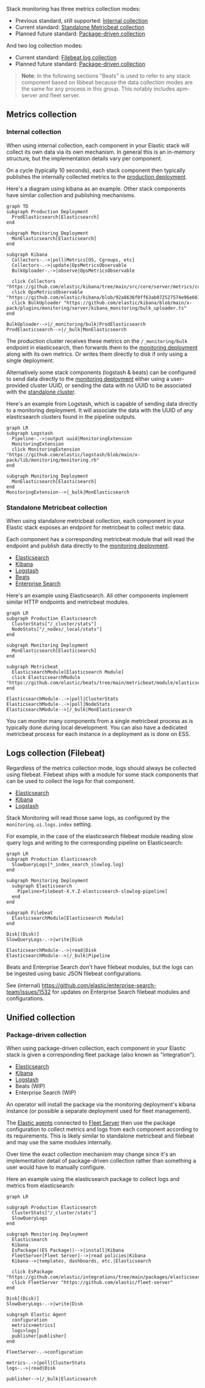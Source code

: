 Stack monitoring has three metrics collection modes:

- Previous standard, still supported: [Internal collection](#internal-collection)
- Current standard: [Standalone Metricbeat collection](#standalone-metricbeat-collection)
- Planned future standard: [Package-driven collection](#package-driven-collection)

And two log collection modes:

- Current standard: [Filebeat log collection](#logs-collection-filebeat)
- Planned future standard: [Package-driven collection](#package-driven-collection)

> **Note**: In the following sections "Beats" is used to refer to any stack component based on libbeat because the data collection modes are the same for any process in this group. This notably includes apm-server and fleet server.
 
## Metrics collection

### Internal collection

When using internal collection, each component in your Elastic stack will collect its own data via its own mechanism. In general this is an in-memory structure, but the implementation details vary per component.

On a cycle (typically 10 seconds), each stack component then typically publishes the internally collected metrics to the [production deployment](../reference/terminology.md#production-deployment).

Here's a diagram using kibana as an example. Other stack components have similar collection and publishing mechanisms.

```mermaid
graph TD
subgraph Production Deployment
  ProdElasticsearch[Elasticsearch]
end

subgraph Monitoring Deployment
  MonElasticsearch[Elasticsearch]
end

subgraph Kibana
  Collectors-.->|poll|Metrics[OS, Cgroups, etc]
  Collectors-.->|update|OpsMetricsObservable
  BulkUploader-.->|observe|OpsMetricsObservable
  
  click Collectors "https://github.com/elastic/kibana/tree/main/src/core/server/metrics/collectors"
  click OpsMetricsObservable "https://github.com/elastic/kibana/blob/92a8636f0ff63ab072527574e96e6616327b2ea4/src/core/server/metrics/metrics_service.ts#L32"
  click BulkUploader "https://github.com/elastic/kibana/blob/main/x-pack/plugins/monitoring/server/kibana_monitoring/bulk_uploader.ts"
end 

BulkUploader-->|/_monitoring/bulk|ProdElasticsearch
ProdElasticsearch-->|/_bulk|MonElasticsearch
```

The production cluster receives these metrics on the `/_monitoring/bulk` endpoint in elasticsearch, then forwards them to the [monitoring deployment](../reference/terminology.md#monitoring-deployment) along with its own metrics. Or writes them directly to disk if only using a single deployment.

Alternatively some stack components (logstash & beats) can be configured to send data directly to the [monitoring deployment](../reference/terminology.md#monitoring-deployment) either using a user-provided cluster UUID, or sending the data with no UUID to be associated with the [standalone cluster](../reference/terminology.md#standalone-cluster).

Here's an example from Logstash, which is capable of sending data directly to a monitoring deployment. It will associate the data with the UUID of any elasticsearch clusters found in the pipeline outputs.

```mermaid
graph LR
subgraph Logstash
  Pipeline-.->|output uuid|MonitoringExtension
  MonitoringExtension
  click MonitoringExtension "https://github.com/elastic/logstash/blob/main/x-pack/lib/monitoring/monitoring.rb"
end

subgraph Monitoring Deployment
  MonElasticsearch[Elasticsearch]
end
MonitoringExtension-->|_bulk|MonElasticsearch
```

### Standalone Metricbeat collection

When using standalone metricbeat collection, each component in your Elastic stack exposes an endpoint for metricbeat to collect metric data.

Each component has a corresponding metricbeat module that will read the endpoint and publish data directly to the [monitoring deployment](../reference/terminology.md#monitoring-deployment).

- [Elasticsearch](https://github.com/elastic/beats/tree/main/metricbeat/module/elasticsearch)
- [Kibana](https://github.com/elastic/beats/tree/main/metricbeat/module/kibana)
- [Logstash](https://github.com/elastic/beats/tree/main/metricbeat/module/logstash)
- [Beats](https://github.com/elastic/beats/tree/main/metricbeat/module/beat)
- [Enterprise Search](https://github.com/elastic/beats/tree/main/x-pack/metricbeat/module/enterprisesearch)

Here's an example using Elasticsearch. All other components implement similar HTTP endpoints and metricbeat modules.

```mermaid
graph LR
subgraph Production Elasticsearch
  ClusterStats["/_cluster/stats"]
  NodeStats["/_nodes/_local/stats"]
end

subgraph Monitoring Deployment
  MonElasticsearch[Elasticsearch]
end

subgraph Metricbeat
  ElasticsearchModule[Elasticsearch Module]
  click ElasticsearchModule "https://github.com/elastic/beats/tree/main/metricbeat/module/elasticsearch"
end

ElasticsearchModule-.->|poll|ClusterStats
ElasticsearchModule-.->|poll|NodeStats
ElasticsearchModule-->|/_bulk|MonElasticsearch
```

You can monitor many components from a single metricbeat process as is typically done during local development. You can also have a dedicated metricbeat process for each instance in a deployment as is done on ESS.

## Logs collection (Filebeat)

Regardless of the metrics collection mode, logs should always be collected using filebeat. Filebeat ships with a module for some stack components that can be used to collect the logs for that component.

- [Elasticsearch](https://github.com/elastic/beats/tree/main/filebeat/module/elasticsearch)
- [Kibana](https://github.com/elastic/beats/tree/main/filebeat/module/kibana)
- [Logstash](https://github.com/elastic/beats/tree/main/filebeat/module/logstash)
 
Stack Monitoring will read those same logs, as configured by the `monitoring.ui.logs.index` setting.

For example, in the case of the elasticsearch filebeat module reading slow query logs and writing to the corresponding pipeline on Elasticsearch:

```mermaid
graph LR
subgraph Production Elasticsearch
  SlowQueryLogs[*_index_search_slowlog.log]
end

subgraph Monitoring Deployment
  subgraph Elasticsearch
    Pipeline>filebeat-X.Y.Z-elasticsearch-slowlog-pipeline]
  end
end

subgraph Filebeat
  ElasticsearchModule[Elasticsearch Module]
end

Disk[(Disk)]
SlowQueryLogs-.->|write|Disk

ElasticsearchModule-.->|read|Disk
ElasticsearchModule-->|/_bulk|Pipeline
```

Beats and Enterprise Search don't have filebeat modules, but the logs can be ingested using basic JSON filebeat configurations.

See (internal) https://github.com/elastic/enterprise-search-team/issues/1532 for updates on Enterprise Search filebeat modules and configurations.

## Unified collection

### Package-driven collection

When using package-driven collection, each component in your Elastic stack is given a corresponding fleet package (also known as "integration").

- [Elasticsearch](https://github.com/elastic/integrations/tree/main/packages/elasticsearch)
- [Kibana](https://github.com/elastic/integrations/tree/main/packages/kibana)
- [Logstash](https://github.com/elastic/integrations/tree/main/packages/logstash)
- Beats (WIP)
- Enterprise Search (WIP)

An operator will install the package via the monitoring deployment's kibana instance (or possible a separate deployment used for fleet management).

The [Elastic agents](https://github.com/elastic/elastic-agent) connected to [Fleet Server](https://github.com/elastic/fleet-server) then use the package configuration to collect metrics and logs from each component according to its requirements. This is likely similar to standalone metricbeat and filebeat and may use the same modules internally.

Over time the exact collection mechanism may change since it's an implementation detail of package-driven collection rather than something a user would have to manually configure.

Here an example using the elasticsearch package to collect logs and metrics from elasticsearch:

```mermaid
graph LR

subgraph Production Elasticsearch
  ClusterStats["/_cluster/stats"]
  SlowQueryLogs
end

subgraph Monitoring Deployment
  Elasticsearch
  Kibana
  EsPackage((ES Package))-->|install|Kibana
  FleetServer[Fleet Server]-->|read policies|Kibana
  Kibana-->|templates, dashboards, etc.|Elasticsearch
  
  click EsPackage "https://github.com/elastic/integrations/tree/main/packages/elasticsearch"
  click FleetServer "https://github.com/elastic/fleet-server"
end

Disk[(Disk)]
SlowQueryLogs-.->|write|Disk

subgraph Elastic Agent
  configuration
  metrics>metrics]
  logs>logs]
  publisher[publisher]
end

FleetServer-.->configuration

metrics-.->|poll|ClusterStats
logs-.->|read|Disk

publisher-->|/_bulk|Elasticsearch
```